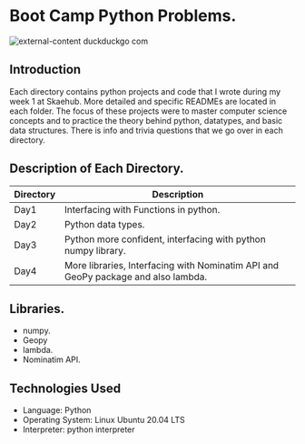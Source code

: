 # Boot Camp Python Problems.

![external-content duckduckgo com](https://user-images.githubusercontent.com/35099243/123505848-f4172600-d669-11eb-8864-97080a4f447f.jpeg)

## Introduction

Each directory contains python projects and code that I wrote during my week 1 at Skaehub. More detailed and specific READMEs are located in each folder. The focus of these projects were to master computer science concepts and to practice the theory behind python, datatypes, and basic data structures. There is info and trivia questions that we go over in each directory.

## Description of Each Directory.

| Directory | Description |
| --- | --- |
| Day1 | Interfacing with Functions in python. |
| Day2 | Python data types. |
| Day3 | Python more confident, interfacing with python numpy library. |
| Day4 | More libraries, Interfacing with Nominatim API and GeoPy package and also lambda. |

## Libraries.

* numpy.
* Geopy
* lambda.
* Nominatim API.

## Technologies Used

* Language: Python
* Operating System: Linux Ubuntu 20.04 LTS
* Interpreter: python interpreter

